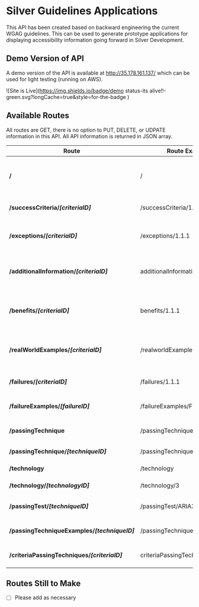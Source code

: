 # Silver Guidelines Applications

This API has been created based on backward engineering the current WGAG guidelines. This can be used to generate prototype applications for displaying accessibility information going forward in Silver Development.

## Demo Version of API

A demo version of the API is available at http://35.178.161.137/ which can be used for light testing (running on AWS).

![Site is Live](https://img.shields.io/badge/demo status-its alive!!-green.svg?longCache=true&style=for-the-badge
)



## Available Routes
All routes are GET, there is no option to PUT, DELETE, or UDPATE information in this API. All API information is returned in JSON array.

Route | Route Example | Route Description
------|-------|----
**/** | / | Used to check API is active. Should return **Welcome to the Silver Prototype API**
**/successCriteria/*[criteriaID]*** | /successCriteria/1.1.1 | Returns an individual Success Criteria
**/exceptions/*[criteriaID]*** | /exceptions/1.1.1 | Returns all exceptions for a given successCriteriaID
**/additionalInformation/*[criteriaID]*** | additionalInformation/1.1.1 | returns all additional information for a given successCriteriaID
**/benefits/*[criteriaID]*** | benefits/1.1.1 | returns a list of benefits associated with a given successCriteria
**/realWorldExamples/*[criteriaID]*** | /realworldExamples/1.1.1 | returns all real world examples associated with a given successCriteriaID
**/failures/*[criteriaID]*** | /failures/1.1.1 | returns all failures attached to a given successCriteriaID
**/failureExamples/*[failureID]*** | /failureExamples/F3 | returns all failure examples attached to a given failureID
**/passingTechnique** | /passingTechnique | returns a list of all passing techniques
**/passingTechnique/*[techniqueID]*** | /passingTechnique/ARIA6 | returns a single passingTechnique
**/technology** | /technology | returns list of all technology
**/technology/*[technologyID]*** | /technology/3 | returns a single technology
**/passingTest/*[techniqueID]*** | /passingTest/ARIA3 | returns tests that can be used to test a given technique
**/passingTechniqueExamples/*[techniqueID]*** | /passingTechniqueExample/ARIA6 | returns list of examples for given technique
**/criteriaPassingTechniques/*[criteriaID]*** | criteriaPassingTechniques/1.1.1 | returns IDs for all passingTechniques for a given criteria


## Routes Still to Make
- [ ] Please add as necessary
